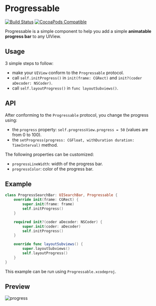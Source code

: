 # Progressable
[![Build Status](https://travis-ci.org/MartinMoizard/Progressable.svg?branch=master)](https://travis-ci.org/MartinMoizard/Progressable)
[![CocoaPods Compatible](https://img.shields.io/cocoapods/v/Progressable.svg)](https://img.shields.io/cocoapods/v/Progressable.svg)

Progressable is a simple component to help you add a simple **animatable progress bar** to any UIView.

## Usage

3 simple steps to follow:

- make your `UIView` conform to the `Progressable` protocol.
- call `self.initProgress()` in `init(frame: CGRect)` and `init?(coder aDecoder: NSCoder)`.
- call `self.layoutProgress()` in `func layoutSubviews()`.

## API

After conforming to the `Progressable` protocol, you change the progress using:

- the `progress` property: `self.progressView.progress = 50` (values are from 0 to 100).
- the `setProgress(progress: CGFloat, withDuration duration: TimeInterval)` method.

The following properties can be customized:

- `progressLineWidth`: width of the progress bar.
- `progressColor`: color of the progress bar.

## Example

```swift
class ProgressSearchBar: UISearchBar, Progressable {
    override init(frame: CGRect) {
        super.init(frame: frame)
        self.initProgress()
    }

    required init?(coder aDecoder: NSCoder) {
        super.init(coder: aDecoder)
        self.initProgress()
    }

    override func layoutSubviews() {
        super.layoutSubviews()
        self.layoutProgress()
    }
}
```

This example can be run using `Progressable.xcodeproj`.

## Preview

![progress](https://cloud.githubusercontent.com/assets/395477/18714291/9620e9a0-8015-11e6-9552-34b2bc9b8467.gif)
